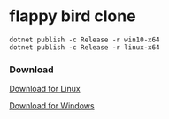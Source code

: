 # flappy bird clone

```
dotnet publish -c Release -r win10-x64
dotnet publish -c Release -r linux-x64
```

### Download

[Download for Linux](https://gitlab.com/efunb/flappy-bird-clone/-/jobs/artifacts/master/download?job=linux-optimized)

[Download for Windows](https://gitlab.com/efunb/flappy-bird-clone/-/jobs/artifacts/master/download?job=windows-optimized)